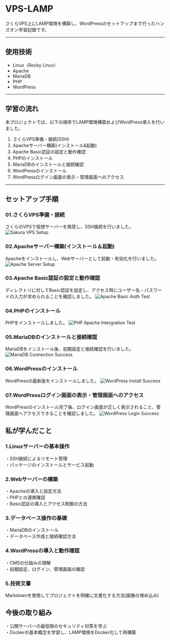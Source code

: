 # VPS-LAMP
さくらVPS上にLAMP環境を構築し、WordPressのセットアップまで行ったハンズオン学習記録です。

---
## 使用技術

- Linux（Rocky Linux）
- Apache
- MariaDB
- PHP
- WordPress


---

## 学習の流れ
本プロジェクトでは、以下の順序でLAMP環境構築およびWordPress導入を行いました。
01. さくらVPS準備・接続(SSH) 
02. Apacheサーバー構築(インストール&起動)
03. Apache Basic認証の設定と動作確認
04. PHPのインストール
05. MariaDBのインストールと接続確認
06. WordPressのインストール
07. WordPressログイン画面の表示・管理画面へのアクセス

---

## セットアップ手順

### 01.さくらVPS準備・接続
さくらのVPSで仮想サーバーを用意し、SSH接続を行いました。
![Sakura VPS Setup](images/sakura-vps-setup.png)

### 02.Apacheサーバー構築(インストール＆起動)
Apacheをインストールし、Webサーバーとして起動・有効化を行いました。
![Apache Server Setup](images/apache-server-setup.png)

### 03.Apache Basic認証の設定と動作確認
ディレクトリに対してBasic認証を設定し、アクセス時にユーザー名・パスワードの入力が求められることを確認しました。
![Apache Basic Auth Test](images/apache-basic-auth-test.png)

### 04.PHPのインストール
PHPをインストールしました。
![PHP Apache Intergration Test](images/php-apache-integration-test.png)

### 05.MariaDBのインストールと接続確認
MariaDBをインストール後、初期設定と接続確認を行いました。
![MariaDB Connection Success](images/mariadb-connection-success.png)

### 06.WordPressのインストール
WordPressの最新版をインストールしました。
![WordPress Install Success](images/wordpress-install-success.png)

### 07.WordPressログイン画面の表示・管理画面へのアクセス
WordPressのインストール完了後、ログイン画面が正しく表示されること、管理画面へアクセスできることを確認しました。
![WordPress Login Success](images/wordpress-login-success.png)


## 私が学んだこと
### 1.Linuxサーバーの基本操作
・SSH接続によるリモート管理<br>
・パッケージのインストールとサービス起動

### 2.Webサーバーの構築
・Apacheの導入と設定方法<br>
・PHPとの連携確認<br>
・Basic認証の導入とアクセス制御の方法

### 3.データベース操作の基礎
・MariaDBのインストール<br>
・データベース作成と接続確認方法

### 4.WordPressの導入と動作確認
・CMSの仕組みの理解<br>
・初期設定、ログイン、管理画面の確認

### 5.技術文書
Markdownを使用してプロジェクトを明確に文書化する方法(画像の埋め込み)

## 今後の取り組み

・公開サーバーの最低限のセキュリティ対策を学ぶ<br>
・Dockerの基本概念を学習し、LAMP環境をDocker化して再構築


